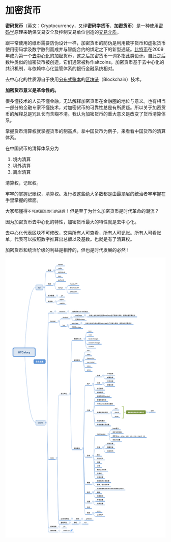 # 加密货币

**密码货币**（英文：Cryptocurrency，又译**密码学货币**、**加密货币**）是一种使用[密码学](https://zh.wikipedia.org/wiki/密碼學)原理来确保交易安全及控制交易单位创造的[交易介质](https://zh.wikipedia.org/wiki/交易媒介)。

跟平常使用的纸币需要防伪设计一样，加密货币的防伪是利用数字货币和虚拟货币使用密码学及数字散列而成并与智能合约的绑定之下的新型通证。[比特币](https://zh.wikipedia.org/wiki/比特币)在2009年成为第一个[去中心化](https://zh.wikipedia.org/wiki/去中心化)的加密货币，这之后加密货币一词多指此类设计。自此之后数种类似的加密货币被创造，它们通常被称作altcoins。加密货币基于去中心化的共识机制，与依赖中心化监管体系的银行金融系统相对。

去中心化的性质源自于使用[分布式账本](https://zh.wikipedia.org/wiki/分散式賬本)的[区块链](https://zh.wikipedia.org/wiki/区块链)（Blockchain）技术。

**加密货币意义是革命性的。**

很多懂技术的人员不懂金融，无法解释加密货币在金融圈的地位与意义。也有相当一部分的金融专家不懂技术，对加密货币的可靠性总是有所质疑。所以关于加密货币的解释总是冗且长而含糊不清。我认为加密货币的重大意义是改变了货币清算体系。

掌握货币清算权就掌握货币的制高点。拿中国货币为例子，来看看中国货币的清算体系。

在中国货币的清算体系分为

1. 境内清算
2. 境外清算
3. 离岸清算

清算权，记账权。

牢牢的掌握记账权，清算权。发行权这些绝大多数都是由最顶层的统治者牢牢握在手里掌握的牌面。

大家都懂得`不可逆潮流而行的道理`！但是至于为什么加密货币是时代革命的潮流？

因为加密货币去中心化的特性，加密货币最大的特性就是去中心化。

去中心化代表区块不可修改，交易所有人可查看，所有人可记账。所有人可看账单，代表可以按照数字推算出总额以及基数。也就是有了清算权。

加密货币和统治阶级的利益是相悖的，但也是时代发展的必然！



![image-20191113230856649](../assets/images/image-20191113230856649.png)